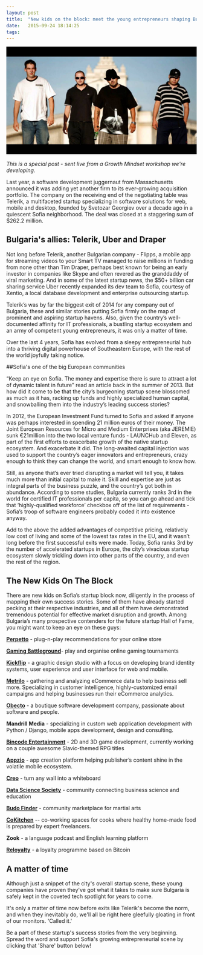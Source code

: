 ```yaml
---
layout: post
title:  "New kids on the block: meet the young entrepreneurs shaping Bulgaria' startup scene"
date:   2015-09-24 18:14:25
tags:   
---
```


![](/content/images/2015/09/maxresdefault-4.jpg)

*This is a special post - sent live from a Growth Mindset workshop we're developing.*

Last year, a software development juggernaut from Massachusetts announced it was adding yet another firm to its ever-growing acquisition portfolio. The company on the receiving end of the negotiating table was Telerik, a multifaceted startup specializing in software solutions for web, mobile and desktop, founded by Svetozar Georgiev over a decade ago in a quiescent Sofia neighborhood. The deal was closed at a staggering sum of $262.2 million.
## Bulgaria's allies: Telerik, Uber and Draper

Not long before Telerik, another Bulgarian company - Flipps, a mobile app for streaming videos to your Smart TV managed to raise millions in funding from none other than Tim Draper, perhaps best known for being an early investor in companies like Skype and often revered as the granddaddy of viral marketing. And in some of the latest startup news, the $50+ billion car sharing service Uber recently expanded its dev team to Sofia, courtesy of Xentio, a local database development and enterprise outsourcing startup.

Telerik’s was by far the biggest exit of 2014 for any company out of Bulgaria, these and similar stories putting Sofia firmly on the map of prominent and aspiring startup havens. Also, given the country’s well-documented affinity for IT professionals, a bustling startup ecosystem and an army of competent young entrepreneurs, it was only a matter of time.

Over the last 4 years, Sofia has evolved from a sleepy entrepreneurial hub into a thriving digital powerhouse of Southeastern Europe, with the rest of the world joyfully taking notice.

##Sofia's one of the big European communities

“Keep an eye on Sofia. The money and expertise there is sure to attract a lot of dynamic talent in future” read an article back in the summer of 2013. But how did it come to be that the city’s burgeoning startup scene blossomed as much as it has, racking up funds and highly specialized human capital, and snowballing them into the industry’s leading success stories?

In 2012, the European Investment Fund turned to Sofia and asked if anyone was perhaps interested in spending 21 million euros of their money. The Joint European Resources for Micro and Medium Enterprises (aka JEREMIE) sunk €21million into the two local venture funds - LAUNCHub and Eleven, as part of the first efforts to exacerbate growth of the native startup ecosystem. And exacerbate it did. The long-awaited capital injection was used to support the country’s eager innovators and entrepreneurs, crazy enough to think they can change the world, and smart enough to know how.

Still, as anyone that’s ever tried disrupting a market will tell you, it takes much more than initial capital to make it. Skill and expertise are just as integral parts of the business puzzle, and the country’s got both in abundance. According to some studies, Bulgaria currently ranks 3rd in the world for certified IT professionals per capita, so you can go ahead and tick that ‘highly-qualified workforce’ checkbox off of the list of requirements - Sofia’s troop of software engineers probably coded it into existence anyway.

Add to the above the added advantages of competitive pricing, relatively low cost of living and some of the lowest tax rates in the EU, and it wasn’t long before the first successful exits were made. Today, Sofia ranks 3rd by the number of accelerated startups in Europe, the city’s vivacious startup ecosystem slowly trickling down into other parts of the country, and even the rest of the region.

## The New Kids On The Block

There are new kids on Sofia’s startup block now, diligently in the process of mapping their own success stories. Some of them have already started pecking at their respective industries, and all of them have demonstrated tremendous potential for effective market disruption and growth. Among Bulgaria’s many prospective contenders for the future startup Hall of Fame, you might want to keep an eye on these guys:

**[Perpetto](http://www.perpetto.com/)** - plug-n-play recommendations for your online store

**[Gaming Battleground](http://gamingbatteground.com)**- play and organise online gaming tournaments

**[Kickflip](http://kickflip.digital)** - a graphic design studio with a focus on developing brand identity systems, user experience and user interface for web and mobile.

**[Metrilo](https://www.metrilo.com/)** - gathering and analyzing eCommerce data to help business sell more. Specializing in customer intelligence, highly-customized email campaigns and helping businesses run their eCommerce analytics.

**[Obecto](http://obecto.com)** - a boutique software development company, passionate about software and people.

**Mandrill Media** - specializing in custom web application development with Python / Django, mobile apps development, design and consulting.

**[Bincode Entertainment](http://bincode-entertainment.com/)** - 2D and 3D game development, currently working on a couple awesome Slavic-themed RPG titles

**[Appzio](http://appzio.com)** - app creation platform helping publisher’s content shine in the volatile mobile ecosystem.

**[Creo](http://www.escreo.com/)** - turn any wall into a whiteboard

**[Data Science Society](http://datasciencesociety.net)** - community connecting business science and education

**[Budo Finder](http://budofinder.com)** - community marketplace for martial arts

**[CoKitchen](http://cokitchen.bg)** -- co-working spaces for cooks where healthy home-made food is prepared by expert freelancers.

**Zook** - a language podcast and English learning platform 

**[Reloyalty](http://reloyalty.com)** - a loyalty programme based on Bitcoin



## A matter of time

Although just a snippet of the city's overall startup scene, these young companies have proven they've got what it takes to make sure Bulgaria is safely kept in the coveted tech spotlight for years to come.

It's only a matter of time now before exits like Telerik's become the norm, and when they inevitably do, we'll all be right here gleefully gloating in front of our monitors. 'Called it.'

Be a part of these startup's success stories from the very beginning. Spread the word and support Sofia's growing entrepreneurial scene by clicking that 'Share' button below!


